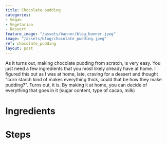 ```yaml
---
title: Chocolate pudding
categories:
- Vegan
- Vegetarian
- Dessert
feature_image: "/assets/banner/blog_banner.jpeg"
image: "/assets/blog/chocolate_pudding.jpeg"
ref: chocolate_pudding
layout: post
---
```


As it turns out, making chocolate pudding from scratch, is very easy. You just need a few ingredients that you most likely already have at home. I figured this out as I was at home, late, craving for a dessert and thought "corn starch kind of makes everything thick, could that be how they make pudding?". Turns out, it is. By making it at home, you can decide of everything that goes in it (sugar content, type of cacao, milk)

<!-- more -->

# Ingredients

# Steps
